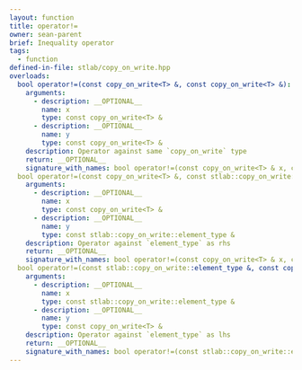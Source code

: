 ```yaml
---
layout: function
title: operator!=
owner: sean-parent
brief: Inequality operator
tags:
  - function
defined-in-file: stlab/copy_on_write.hpp
overloads:
  bool operator!=(const copy_on_write<T> &, const copy_on_write<T> &):
    arguments:
      - description: __OPTIONAL__
        name: x
        type: const copy_on_write<T> &
      - description: __OPTIONAL__
        name: y
        type: const copy_on_write<T> &
    description: Operator against same `copy_on_write` type
    return: __OPTIONAL__
    signature_with_names: bool operator!=(const copy_on_write<T> & x, const copy_on_write<T> & y)
  bool operator!=(const copy_on_write<T> &, const stlab::copy_on_write::element_type &):
    arguments:
      - description: __OPTIONAL__
        name: x
        type: const copy_on_write<T> &
      - description: __OPTIONAL__
        name: y
        type: const stlab::copy_on_write::element_type &
    description: Operator against `element_type` as rhs
    return: __OPTIONAL__
    signature_with_names: bool operator!=(const copy_on_write<T> & x, const stlab::copy_on_write::element_type & y)
  bool operator!=(const stlab::copy_on_write::element_type &, const copy_on_write<T> &):
    arguments:
      - description: __OPTIONAL__
        name: x
        type: const stlab::copy_on_write::element_type &
      - description: __OPTIONAL__
        name: y
        type: const copy_on_write<T> &
    description: Operator against `element_type` as lhs
    return: __OPTIONAL__
    signature_with_names: bool operator!=(const stlab::copy_on_write::element_type & x, const copy_on_write<T> & y)
---
```

